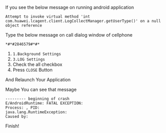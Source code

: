 If you see the below message on running android application

```
Attempt to invoke virtual method 'int com.huawei.lcagent.client.LogCollectManager.getUserType()' on a null object reference
```

Type the below message on call dialog window of cellphone

```
*#*#2846579#*#*
```

1. `1.Background Settings`
2. `3.LOG Settings`
3. Check the all checkbox
4. Press `CLOSE` Button


And Relaunch Your Application

Maybe You can see that message

```
--------- beginning of crash
E/AndroidRuntime: FATAL EXCEPTION:
Process: , PID: 
java.lang.RuntimeException: 
Caused by: 
```


Finish!
